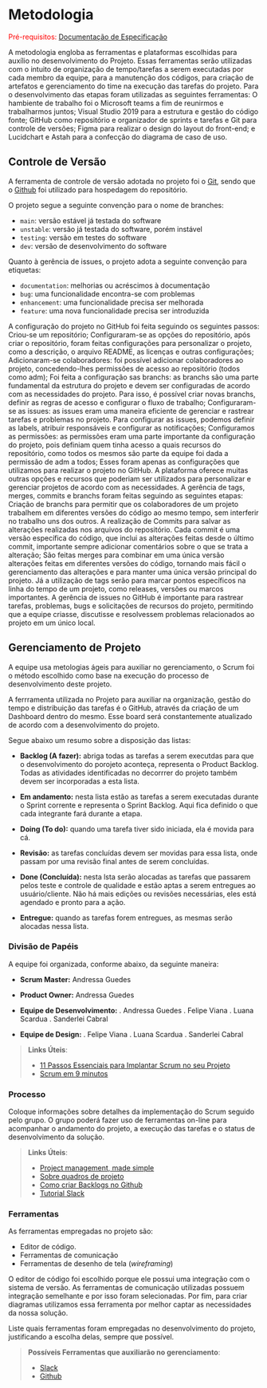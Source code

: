 
# Metodologia

<span style="color:red">Pré-requisitos: <a href="2-Especificação do Projeto.md"> Documentação de Especificação</a></span>

  A metodologia engloba as ferramentas e plataformas escolhidas para auxílio no desenvolvimento do Projeto. Essas ferramentas serão utilizadas com o intuito de organização de tempo/tarefas a serem executadas por cada membro da equipe, para a manutenção dos códigos, para criação de artefatos e gerenciamento do time na execução das tarefas do projeto.
  Para o desenvolvimento das etapas foram utilizadas as seguintes ferramentas: O hambiente de trabalho foi o Microsoft teams a fim de reunirmos e trabalharmos juntos; Visual Studio 2019 para a estrutura e gestão do código fonte; GitHub como repositório e organizador de sprints e tarefas e Git para controle de versões; Figma para realizar o design do layout do front-end; e Lucidchart e Astah para a confecção do diagrama de caso de uso.

## Controle de Versão

A ferramenta de controle de versão adotada no projeto foi o
[Git](https://git-scm.com/), sendo que o [Github](https://github.com)
foi utilizado para hospedagem do repositório.

O projeto segue a seguinte convenção para o nome de branches:

- `main`: versão estável já testada do software
- `unstable`: versão já testada do software, porém instável
- `testing`: versão em testes do software
- `dev`: versão de desenvolvimento do software

Quanto à gerência de issues, o projeto adota a seguinte convenção para
etiquetas:

- `documentation`: melhorias ou acréscimos à documentação
- `bug`: uma funcionalidade encontra-se com problemas
- `enhancement`: uma funcionalidade precisa ser melhorada
- `feature`: uma nova funcionalidade precisa ser introduzida

A configuração do projeto no GitHub foi feita seguindo os seguintes passos:
Criou-se um repositório; Configuraram-se as opções do repositório, após criar o repositório, foram feitas configurações para personalizar o projeto, como a descrição, o arquivo README, as licenças e outras configurações; Adicionaram-se colaboradores: foi possível adicionar colaboradores ao projeto, concedendo-lhes permissões de acesso ao repositório (todos como adm); Foi feita a configuração sas branchs: as branchs são uma parte fundamental da estrutura do projeto e devem ser configuradas de acordo com as necessidades do projeto. Para isso, é possível criar novas branchs, definir as regras de acesso e configurar o fluxo de trabalho; Configuraram-se as issues: as issues eram uma maneira eficiente de gerenciar e rastrear tarefas e problemas no projeto. Para configurar as issues, podemos definir as labels, atribuir responsáveis e configurar as notificações; Configuramos as permissões: as permissões eram uma parte importante da configuração do projeto, pois definiam quem tinha acesso a quais recursos do repositório, como todos os mesmos são parte da equipe foi dada a permissão de adm a todos; Esses foram apenas as configurações que utilizamos para realizar o projeto no GitHub. A plataforma oferece muitas outras opções e recursos que poderiam ser utilizados para personalizar e gerenciar projetos de acordo com as necessidades.
A gerência de tags, merges, commits e branchs foram feitas seguindo as seguintes etapas: Criação de branchs para permitir que os colaboradores de um projeto trabalhem em diferentes versões do código ao mesmo tempo, sem interferir no trabalho uns dos outros. A realização de Commits para salvar as alterações realizadas nos arquivos do repositório. Cada commit é uma versão específica do código, que inclui as alterações feitas desde o último commit, importante sempre adicionar comentários sobre o que se trata a alteração; São feitas merges para combinar em uma única versão alterações feitas em diferentes versões do código, tornando mais fácil o gerenciamento das alterações e  para manter uma única versão principal do projeto. Já a utilização de tags serão para marcar pontos específicos na linha do tempo de um projeto, como releases, versões ou marcos importantes.
A gerência de issues no GitHub é importante para rastrear tarefas, problemas, bugs e solicitações de recursos do projeto, permitindo que a equipe criasse, discutisse e resolvessem problemas relacionados ao projeto em um único local.

## Gerenciamento de Projeto

A equipe usa metologias ágeis para auxiliar no gerenciamento, o Scrum foi o método escolhido como base na execução do processo de desenvolvimento deste projeto.

A ferrramenta utilizada no Projeto para auxiliar na organização, gestão do tempo e distribuição das tarefas é o GitHub, através da criação de um Dashboard dentro do mesmo. Esse board será constantemente atualizado de acordo com a desenvolvimento do projeto.

Segue abaixo um resumo sobre a disposição das listas:

- **Backlog (A fazer):** abriga todas as tarefas a serem executdas para que o desenvolvimento do porojeto aconteça, representa o Product Backlog. Todas as atividades identificadas no decorrrer do projeto também devem ser incorporadas a esta lista.

- **Em andamento:** nesta lista estão as tarefas a serem executadas durante o Sprint corrente e representa o Sprint Backlog. Aqui fica definido o que cada integrante fará durante a etapa.

- **Doing (To do):** quando uma tarefa tiver sido iniciada, ela é movida para cá.

- **Revisão:** as tarefas concluídas devem ser movidas para essa lista, onde passam por uma revisão final antes de serem concluídas.

- **Done (Concluída):** nesta lsta serão alocadas as tarefas que passarem pelos teste e controle de qualidade e estão aptas a serem entregues ao usuário/cliente. Não há mais edições ou revisões necessárias, eles está agendado e pronto para a ação.

- **Entregue:** quando as tarefas forem entregues, as mesmas serão alocadas nessa lista.

### Divisão de Papéis

A equipe foi organizada, conforme abaixo, da seguinte maneira:

- **Scrum Master:** Andressa Guedes

- **Product Owner:** Andressa Guedes

- **Equipe de Desenvolvimento:** . Andressa Guedes
                                 . Felipe Viana
                                 . Luana Scardua
                                 . Sanderlei Cabral
                                 
- **Equipe de Design:** . Felipe Viana
                        . Luana Scardua
                        . Sanderlei Cabral

> **Links Úteis**:
> - [11 Passos Essenciais para Implantar Scrum no seu 
> Projeto](https://mindmaster.com.br/scrum-11-passos/)
> - [Scrum em 9 minutos](https://www.youtube.com/watch?v=XfvQWnRgxG0)

### Processo

Coloque  informações sobre detalhes da implementação do Scrum seguido pelo grupo. O grupo poderá fazer uso de ferramentas on-line para acompanhar o andamento do projeto, a execução das tarefas e o status de desenvolvimento da solução.
 
> **Links Úteis**:
> - [Project management, made simple](https://github.com/features/project-management/)
> - [Sobre quadros de projeto](https://docs.github.com/pt/github/managing-your-work-on-github/about-project-boards)
> - [Como criar Backlogs no Github](https://www.youtube.com/watch?v=RXEy6CFu9Hk)
> - [Tutorial Slack](https://slack.com/intl/en-br/)

### Ferramentas

As ferramentas empregadas no projeto são:

- Editor de código.
- Ferramentas de comunicação
- Ferramentas de desenho de tela (_wireframing_)

O editor de código foi escolhido porque ele possui uma integração com o
sistema de versão. As ferramentas de comunicação utilizadas possuem
integração semelhante e por isso foram selecionadas. Por fim, para criar
diagramas utilizamos essa ferramenta por melhor captar as
necessidades da nossa solução.

Liste quais ferramentas foram empregadas no desenvolvimento do projeto, justificando a escolha delas, sempre que possível.
 
> **Possíveis Ferramentas que auxiliarão no gerenciamento**: 
> - [Slack](https://slack.com/)
> - [Github](https://github.com/)
